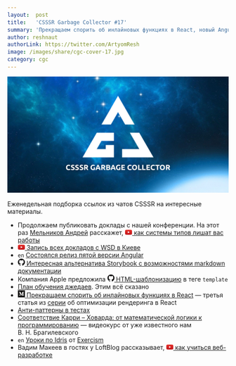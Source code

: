 ```yaml
---
layout:  post
title:   'CSSSR Garbage Collector #17'
summary: 'Прекращаем спорить об инлайновых функциях в React, новый Angular и другие интересные материалы из наших чатов'
author: reshnaut
authorLink: https://twitter.com/ArtyomResh
image: /images/share/cgc-cover-17.jpg
category: cgc
---
```


[github]: /images/icons/github.png
[medium]: /images/icons/medium.png
[yt]: /images/icons/youtube.png

![CSSSR Garbage Collector](/images/share/cgc-cover-17.jpg)

Еженедельная подборка ссылок из чатов CSSSR на интересные материалы.
- Продолжаем публиковать доклады с нашей конференции. На этот раз [Мельников Андрей](https://github.com/typeetfunc) расскажет, [![yt]&nbsp;как системы типов лишат вас работы](https://youtu.be/yckjMWTuLSg)
- [![yt] Запись всех докладов с WSD в Киеве](https://www.youtube.com/watch?v=HRlSn8qqD-M)
- `en` [Состоялся релиз пятой версии Angular](https://blog.angular.io/version-5-0-0-of-angular-now-available-37e414935ced)
- [![github] Интересная альтернатива Storybook с возможностями markdown документации](https://github.com/styleguidist/react-styleguidist)
- Компания Apple предложила [![github] HTML-шаблонизацию](https://github.com/w3c/webcomponents/blob/gh-pages/proposals/Template-Instantiation.md) в теге `template`
- [План обучения джедаев](http://www.it-agency.ru/academy/jedi-plan/). Этим всё сказано
- [![medium] Прекращаем спорить об инлайновых функциях в React](https://flexport.engineering/ending-the-debate-on-inline-functions-in-react-8c03fabd144) — третья статья из [серии](https://flexport.engineering/@dounanshi) об оптимизации рендеринга в React
- [Анти-паттерны в тестах](http://vasily.polovnyov.ru/posts/test-smells-ru.html)
- [Соответствие Карри – Ховарда: от математической логики к программированию](http://www.mathnet.ru/php/presentation.phtml?presentid=18230) — видеокурс от уже известного нам В.&nbsp;Н.&nbsp;Брагилевского
- `en` [Уроки по Idris](http://exercism.io/languages/idris/exercises) от [Exercism](http://exercism.io/)
- Вадим Макеев в гостях у LoftBlog рассказывает, [![yt] как учиться веб-разработке](https://www.youtube.com/watch?v=O9o_KAchp9g)
